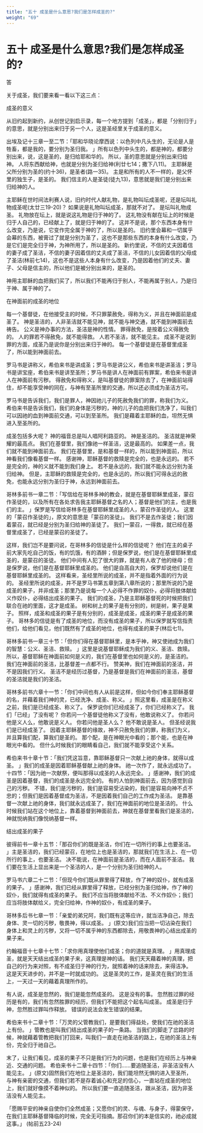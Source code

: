 ```yaml
---
title: "五十 成圣是什么意思?我们是怎样成圣的?"
weight: "69"
---
```


# 五十 成圣是什么意思?我们是怎样成圣的?


答

关于成圣，我们要来看一看以下这三点：

成圣的意义

从旧约起到新约，从创世记到启示录，每一个地方提到「成圣」，都是「分别归于」的意思，就是分别出来归于另一个人，这是圣经里关于成圣的意义。

出埃及记十三章一至二节：「耶和华晓论摩西说：以色列中凡头生的，无论是人是牲畜，都是我的，要分别为圣归我。
」所有以色列中头生的，都是神的，都要分别出来，说，这是圣的，是归给耶和华的。
所以，圣的意思就是分别出来归给神。
人将东西献给神，也就是分别为圣归给神(利廿七14；撒下八11)。
主耶稣是父所分别为圣的(约十36)，是圣者(路一35)。
主是和所有的人不一样的，是父怀里的独生子，是圣的。
我们信主的人是圣徒(徒九13)，意思就是我们是分别出来归给神的人。

主耶稣在世时间法利赛人说，旧约时代人献礼物，是礼物叫坛成圣呢，还是坛叫礼物成圣呢(太廿三19-20)？
如果说是礼物叫坛成圣，那就不对了。
是坛叫礼物成圣。
礼物放在坛上，就是说这礼物是归于神的了。
这礼物没有献在坛上的时候是归于人自己的，已经献上了，就是归于神的了。
这并不是说，那个东西本身有什么改变，乃是说，它变作完全属于神的了，所以是圣的。
旧约里会幕和一切属乎会幕的东西，被膏过了就是分别为圣了，这也不是那些东西的本身有什么改变，乃是它们是完全归于神，为神所用了，所以是圣的。
新约里说，不信的丈夫因着信的妻子成了圣洁，不信的妻子因着信的丈夫成了圣洁，不信的儿女因着信的父母成了圣洁(林前七14)，这也不是这些人本身有什么改变，乃是因着他们的丈夫、妻子、父母是信主的，所以他们是被分别出来的，是圣的。

神用主耶稣的血把我们买了，所以我们不能再归于别人，不能再属于别人，乃是归于神、属于神的了。

在神面前的成圣的地位

每一个基督徒，在他接受主的时候，不只罪蒙赦免，得称为义，并且在神面前是成圣了。
神是圣洁的，人非圣洁就不能见神，就不能与神交通，就不能到神面前去祷告。
公义是神办事的方法，圣洁是神的性情。
罪得赦免，是按着公义得赦免的。
人的罪若不得赦免，就不能得救。
人若不圣洁，就不能见主。
成圣不是说到罪的方面，成圣乃是说你是分别出来归于神的。
每一个基督徒是在基督里成圣了，所以能到神面前去。

罗马书是讲称义，希伯来书是讲成圣；罗马书是讲公义，希伯来书是讲圣洁；罗马书是讲宝座，希伯来书是讲至圣所；罗马书是讲人在神面前有罪案，希伯来书是讲人在神面前有污秽。
得赦免和得称义，是叫基督徒的罪案除去了，在神面前站得住，却不能享受神的同在，与神有至圣所里的交通，所以还必须成为圣洁方可。

罗马书是告诉我们，我们是罪人，神因祂儿子的死赦免我们的罪，称我们为义。
希伯来书是告诉我们，我们的身体是污秽的，神的儿子的血把我们洗净了，叫我们可以因祂的血到神面前交通，可以到至圣所。
我们是藉着主耶稣的血，坦然无惧进入至圣所的。

成圣包括多大呢？
神的福音总是叫人唱阿利路亚的。
神是圣洁的。
圣洁就是神荣耀的最高点。
我们在基督里，我们像祂一样圣洁，这是最高的。
如果差一点，我们就不能到神面前去。
我们在基督里，是和基督一样的，所以能到神面前，所以神看我们像看基督一样。
感谢神，耶稣基督的救赎是完全的，也是永远的。
若不是完全的，神的义就不能到我们身上。
若不是永远的，我们就不能永远分别为圣归给神。
但是，主耶稣的救赎是完全的，也是永远的，所以我们可得永远的赦免，也能永远分别为圣归于神，永远到神面前去。

哥林多前书一章二节：「写信给在哥林多神的教会，就是在基督耶稣里成圣，蒙召作圣徒的，以及所有在各处求告我主耶稣基督之名的人；基督是他们的主，也是我们的主。
」保罗是写信给哥林多在基督耶稣里成圣的人，蒙召作圣徒的人。
这里的「蒙召作圣徒的」，原文的意思是「蒙召的圣徒」。
我们不是去作圣徒；我们因着蒙召，就已经是分别为圣归给神的圣徒了。
我们一蒙召，一得救，就已经在基督里成圣了，已经是蒙召的圣徒了。

这样，我们岂不是要问说，在哥林多的信徒是什么样的信徒呢？
他们在主的桌子前大家先吃自己的饭，有的饥饿，有的酒醉；但是保罗说，他们是在基督耶稣里成圣的，是蒙召的圣徒。
他们中间有人犯了很大的罪，就是有人收了他的继母；但是保罗说，他们是在基督耶稣里成圣的。
他们是自高自大的，保罗却说他们是在基督耶稣里成圣的。
这样看来，圣经里所说的成圣，并不是指着外面的行为说的。
圣经里所说的成圣，并不是罗马书第五章到第八章所说的；那里所说的乃是成圣的果子，并非成圣；那里乃是说每一个人必得不作罪的奴仆，必得将肢体献给义作奴仆，必得结出成圣的果子。
我们的成圣，乃是主耶稣基督死的时候把我们联合在祂的里面，这才是成圣。
树和树上的果子是有分别的，树是树，果子是果子。
照样，成圣和成圣的果子是有分别的，成圣是成圣，成圣的果子是成圣的果子。
哥林多的信徒是有了成圣的地位，而没有成圣的果子，所以保罗就写信指责他们，给他们看见，他们既然有了成圣的地位，也得有成圣的果子(林后七1)。

哥林多前书一章三十节：「但你们得在基督耶稣里，是本乎神，神又使祂成为我们的智慧：公义、圣洁、救赎。
」这里是说基督耶稣成为我们的义、圣洁、救赎。
所以，基督耶稣在神面前如何是义的，我们在基督里也如何是义的，是圣洁的。
我们在神面前的圣洁，比基督差一点都不行。
赞美神，我们在神面前的圣洁，并不是因我们行义。
圣洁不是经历过基督，乃是基督是我们在神面前的圣洁，基督的圣洁就是我们的圣洁。

哥林多前书六章十一节：「你们中间也有人从前是这样，但如今你们奉主耶稣基督的名，并藉着我们神的灵，已经洗净、成圣、称义。
」照这里看，成圣是在称义之前，我们是已经成圣、称义了。
保罗说你们已经成圣了，你们已经称义了。
我们「已经」了没有呢？
你若问一个基督徒他称义了没有，他敢说称义了。
你若问他是义人么，他敢说是义人。
你若问他是圣人么？
他不敢说是圣人。
但圣经说我们是已经成圣了。
因着主耶稣基督的缘故，神不只赦免我们的罪，称我们为义，并且算我们配，算我们是圣的。
那个配，是在神眼光中看的；那个能，也是在神眼光中看的。
但什么时候我们的眼睛看自己，我们就不能享受这个关系。

希伯来书十章十节：「我们凭这旨意，靠耶稣基督只一次献上祂的身体，就得以成圣。
」我们的成圣是因着耶稣基督献上祂的身体。
祂一次作了，就永远成功了。
十四节：「因为祂一次献祭，便叫那得以成圣的人永远完全。
」感谢神，我们的成圣是因着基督，我们的成圣是永远完全的。
有的人怕到神面前去，因为感觉到自己的污秽。
不错，我们是污秽的，我们是容易受沾染的，我们是容易向神不贞不忠的；但我们是因着基督成为圣洁，不是因着我们自己的工作成为圣洁。
是靠基督一次献上祂的身体，我们就永远成圣了，我们在神面前的地位是圣洁的。
什么时候我们站在这个地位上，靠着基督到神面前去，神就在基督里看我们是圣洁的，神就悦纳我们像悦纳基督一样。

结出成圣的果子

彼得前书一章十五节：「那召你们的既是圣洁，你们在一切所行的事上也要圣洁。
」主是圣洁的，我们已经蒙召，在地位上也是圣洁的，那就我们在生活上、在一切所行的事上，也要圣洁。
决不能说，在神面前是圣洁的，而在人面前不圣洁。
我们要在生活上显出来是一个圣洁的人，是一个分别为圣归给神的人。

罗马书六章二十二节：「但现今你们既从罪里得了释放，作了神的奴仆，就有成圣的果子。
」感谢神，我们已经从罪里得了释放，已经分别为圣归给神，作了神的奴仆，我们就得有成圣的果子。
我们不应当将肢体献给不法、不义作奴仆；我们应当将肢体献给义，完全归给神，作神的奴仆，有成圣的果子。

哥林多后书七章一节：「亲爱的弟兄阿，我们既有这等应许，就当洁净自己，除去身体、灵一切的污秽，敬畏神，得以成圣。
」(原文)我们应当把一切沾染在我们身体上和灵上的污秽，又将一切不属乎神的东西都除去，用敬畏神的心结出成圣的果子来。

约翰福音十七章十七节：「求你用真理使他们成圣；你的道就是真理。
」用真理成圣，就是天天结出成圣的果子来，这真理是神的话。
我们天天藉着神的真理，把自己的行为来对照，有不成圣归于神的行为，就照着神的话来除去，来得洁净。
这是天天进步的，并不是一时就成功的。
这是圣灵的工作，是圣灵在我们的生活上，一天过一天的藉着真理所作的。

有人说，成圣是忽然的，我们是能忽然成圣的。
这是没有的事。
忽然胜过罪的经历是有的，我们有忽然胜罪的经历，但我们不能把这个起名叫成圣。
成圣是归于神，忽然胜过罪叫作释放。
错误的说法会发生错误的结果。

希伯来书十二章十节：「万灵的父管教我们，是要我们得益处，使我们在祂的圣洁上有份。
」管教也是叫我们结出成圣的果子的一条路。
当我们的脚走了岔路的时候，神就藉着管教把我们打回来，叫我们一直走在祂圣洁的路上，在祂的圣洁上有份，完全归于祂自己。

末了，让我们看见，成圣的果子不只是我们行为的问题，也是我们在经历上与神亲近、交通的问题。
希伯来书十二章十四节：「你们……要追随圣洁，非圣洁没有人能见主。
」(原文)固然我们在地位上是圣洁的，我们能坦然无惧的进入至圣所，与神有亲密的交通，但我们若不是存着诚心和充足的信心，一直站在成圣的地位上，我们就好像摸不着神似的。
所以我们要一直追随圣洁，跟从圣洁，因为非圣洁没有人能见主。

「愿赐平安的神亲自使你们全然成圣；又愿你们的灵、与魂、与身子，得蒙保守，在我们主耶稣基督降临的时候，完全无可指摘。那召你们的本是信实的，祂必成就这事。」
(帖前五23-24)
